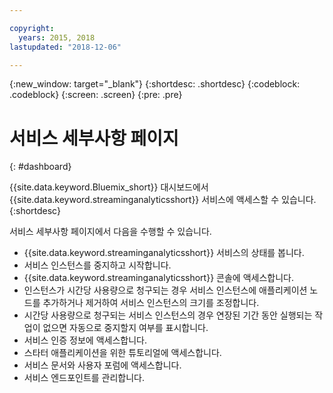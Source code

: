 ```yaml
---

copyright:
  years: 2015, 2018
lastupdated: "2018-12-06"

---
```


<!-- Attribute definitions -->
{:new_window: target="_blank"}
{:shortdesc: .shortdesc}
{:codeblock: .codeblock}
{:screen: .screen}
{:pre: .pre}

# 서비스 세부사항 페이지
{: #dashboard}

{{site.data.keyword.Bluemix_short}} 대시보드에서 {{site.data.keyword.streaminganalyticsshort}} 서비스에 액세스할 수 있습니다.
{:shortdesc}

서비스 세부사항 페이지에서 다음을 수행할 수 있습니다.

* {{site.data.keyword.streaminganalyticsshort}} 서비스의 상태를 봅니다.
* 서비스 인스턴스를 중지하고 시작합니다.
* {{site.data.keyword.streaminganalyticsshort}} 콘솔에 액세스합니다.
* 인스턴스가 시간당 사용량으로 청구되는 경우 서비스 인스턴스에 애플리케이션 노드를 추가하거나 제거하여 서비스 인스턴스의 크기를 조정합니다.
* 시간당 사용량으로 청구되는 서비스 인스턴스의 경우 연장된 기간 동안 실행되는 작업이 없으면 자동으로 중지할지 여부를 표시합니다.
* 서비스 인증 정보에 액세스합니다.
* 스타터 애플리케이션을 위한 튜토리얼에 액세스합니다.
* 서비스 문서와 사용자 포럼에 액세스합니다.
* 서비스 엔드포인트를 관리합니다.

